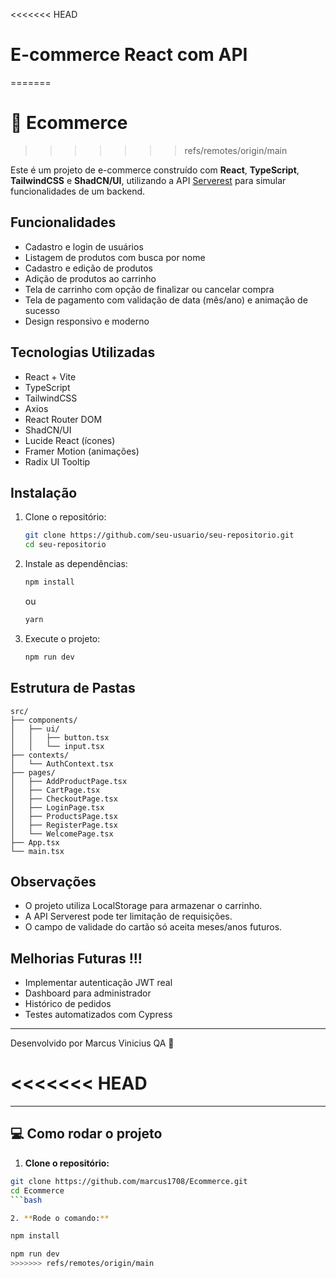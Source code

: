 <<<<<<< HEAD
# E-commerce React com API
=======
# 🛒 Ecommerce 
>>>>>>> refs/remotes/origin/main

Este é um projeto de e-commerce construído com **React**, **TypeScript**, **TailwindCSS** e **ShadCN/UI**, utilizando a API [Serverest](https://serverest.dev/) para simular funcionalidades de um backend.

## Funcionalidades

- Cadastro e login de usuários
- Listagem de produtos com busca por nome
- Cadastro e edição de produtos
- Adição de produtos ao carrinho
- Tela de carrinho com opção de finalizar ou cancelar compra
- Tela de pagamento com validação de data (mês/ano) e animação de sucesso
- Design responsivo e moderno

## Tecnologias Utilizadas

- React + Vite
- TypeScript
- TailwindCSS
- Axios
- React Router DOM
- ShadCN/UI
- Lucide React (ícones)
- Framer Motion (animações)
- Radix UI Tooltip

## Instalação

1. Clone o repositório:
   ```bash
   git clone https://github.com/seu-usuario/seu-repositorio.git
   cd seu-repositorio
   ```

2. Instale as dependências:
   ```bash
   npm install
   ```

   ou

   ```bash
   yarn
   ```

3. Execute o projeto:
   ```bash
   npm run dev
   ```

## Estrutura de Pastas

```
src/
├── components/
│   ├── ui/
│   │   ├── button.tsx
│   │   └── input.tsx
├── contexts/
│   └── AuthContext.tsx
├── pages/
│   ├── AddProductPage.tsx
│   ├── CartPage.tsx
│   ├── CheckoutPage.tsx
│   ├── LoginPage.tsx
│   ├── ProductsPage.tsx
│   ├── RegisterPage.tsx
│   └── WelcomePage.tsx
├── App.tsx
└── main.tsx
```

## Observações

- O projeto utiliza LocalStorage para armazenar o carrinho.
- A API Serverest pode ter limitação de requisições.
- O campo de validade do cartão só aceita meses/anos futuros.

## Melhorias Futuras !!!

- Implementar autenticação JWT real
- Dashboard para administrador
- Histórico de pedidos
- Testes automatizados com Cypress

---

Desenvolvido por Marcus Vinicius QA 🚀


<<<<<<< HEAD
=======
---

## 💻 Como rodar o projeto

1. **Clone o repositório:**

```bash
git clone https://github.com/marcus1708/Ecommerce.git
cd Ecommerce
```bash

2. **Rode o comando:**

npm install

npm run dev
>>>>>>> refs/remotes/origin/main
